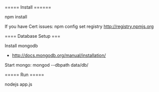 ===== Install ======

npm install

If you have Cert issues:
npm config set registry http://registry.npmjs.org

====  Database Setup ===

Install mongodb
 - http://docs.mongodb.org/manual/installation/

Start mongo:
  mongod --dbpath data/db/


===== Run =====

nodejs app.js
